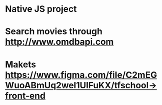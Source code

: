 # Native JS project
# Search movies through http://www.omdbapi.com
# Makets https://www.figma.com/file/C2mEGWuoABmUq2wel1UlFuKX/tfschool→front-end
